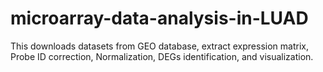 # microarray-data-analysis-in-LUAD
This downloads datasets from GEO database, extract expression matrix, Probe ID correction, Normalization, DEGs identification,  and visualization.
